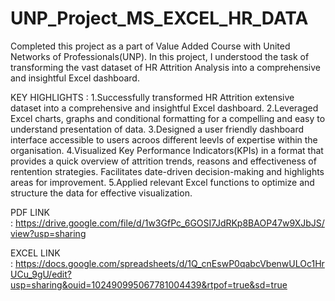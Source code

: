 # UNP_Project_MS_EXCEL_HR_DATA

Completed this project as a part of Value Added Course with United Networks of Professionals(UNP). In this project, I understood the task of transforming the vast dataset of HR Attrition Analysis into a comprehensive and insightful Excel dashboard.


KEY HIGHLIGHTS :
1.Successfully transformed HR Attrition extensive dataset into a comprehensive and insightful Excel dashboard.
2.Leveraged Excel charts, graphs and conditional formatting for a compelling and easy to understand presentation of data.
3.Designed a user friendly dashboard interface accessible to users acroos different leevls of expertise within the organisation.
4.Visualized Key Performance Indicators(KPIs) in a format that provides a quick overview of attrition trends, reasons and effectiveness of rentention strategies. Facilitates date-driven decision-making and highlights areas for improvement.
5.Applied relevant Excel functions to optimize and structure the data for effective visualization.

PDF LINK : https://drive.google.com/file/d/1w3GfPc_6GOSI7JdRKp8BAOP47w9XJbJS/view?usp=sharing

EXCEL LINK : https://docs.google.com/spreadsheets/d/1Q_cnEswP0qabcVbenwULOc1HrUCu_9gU/edit?usp=sharing&ouid=102490995067781004439&rtpof=true&sd=true
